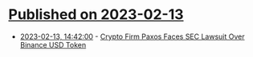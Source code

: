 # [Published on 2023-02-13](index.md)

* [2023-02-13, 14:42:00](https://news.slashdot.org/story/23/02/13/1442259/crypto-firm-paxos-faces-sec-lawsuit-over-binance-usd-token?utm_source=rss1.0mainlinkanon&utm_medium=feed) - [Crypto Firm Paxos Faces SEC Lawsuit Over Binance USD Token](https://news.slashdot.org/story/23/02/13/1442259/crypto-firm-paxos-faces-sec-lawsuit-over-binance-usd-token?utm_source=rss1.0mainlinkanon&utm_medium=feed)
